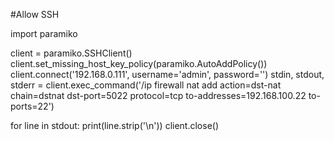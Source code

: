 #Allow SSH

import paramiko

client = paramiko.SSHClient()
client.set_missing_host_key_policy(paramiko.AutoAddPolicy())
client.connect('192.168.0.111', username='admin', password='')
stdin, stdout, stderr = client.exec_command('/ip firewall nat add action=dst-nat chain=dstnat dst-port=5022 protocol=tcp to-addresses=192.168.100.22 to-ports=22')

for line in stdout:
    print(line.strip('\n'))
client.close()

